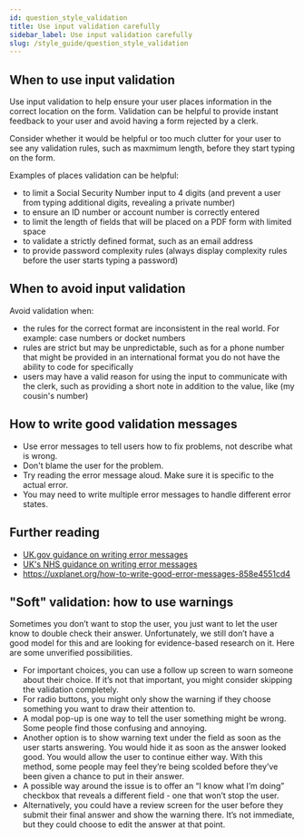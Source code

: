 ```yaml
---
id: question_style_validation
title: Use input validation carefully
sidebar_label: Use input validation carefully
slug: /style_guide/question_style_validation
---
```


## When to use input validation

Use input validation to help ensure your user places information in the correct
location on the form. Validation can be helpful to provide instant feedback
to your user and avoid having a form rejected by a clerk.

Consider whether it would be helpful or too much clutter for your user to see
any validation rules, such as maxmimum length, before they start typing on the
form.

Examples of places validation can be helpful:

* to limit a Social Security Number input to 4 digits (and prevent 
  a user from typing additional digits, revealing a private number)
* to ensure an ID number or account number is correctly entered  
* to limit the length of fields that will be placed on a PDF form
  with limited space
* to validate a strictly defined format, such as an email address
* to provide password complexity rules (always display complexity 
  rules before the user starts typing a password)

## When to avoid input validation

Avoid validation when:

* the rules for the correct format are inconsistent in the real world. For example: 
  case numbers or docket numbers
* rules are strict but may be unpredictable, such as for a phone number that
  might be provided in an international format you do not have the ability to
  code for specifically
* users may have a valid reason for using the input to communicate with the clerk,
  such as providing a short note in addition to the value, like (my cousin's number)

## How to write good validation messages

* Use error messages to tell users how to fix problems, not describe what is wrong.
* Don't blame the user for the problem.
* Try reading the error message aloud. Make sure it is specific to the actual error.
* You may need to write multiple error messages to handle different error states.

## Further reading
* [UK.gov guidance on writing error messages](https://design-system.service.gov.uk/components/error-message/#be-clear-and-concise)
* [UK's NHS guidance on writing error messages](https://service-manual.nhs.uk/design-system/components/error-message)
* https://uxplanet.org/how-to-write-good-error-messages-858e4551cd4

## "Soft" validation: how to use warnings

Sometimes you don’t want to stop the user, you just want to let the user know to double check their answer. Unfortunately, we still don’t have a good model for this and are looking for evidence-based research on it. Here are some unverified possibilities.

* For important choices, you can use a follow up screen to warn someone about their choice. If it’s not that important, you might consider skipping the validation completely.
* For radio buttons, you might only show the warning if they choose something you want to draw their attention to.
* A modal pop-up is one way to tell the user something might be wrong. Some people find those confusing and annoying.
* Another option is to show warning text under the field as soon as the user starts answering. You would hide it as soon as the answer looked good. You would allow the user to continue either way. With this method, some people may feel they’re being scolded before they’ve been given a chance to put in their answer.
* A possible way around the issue is to offer an “I know what I’m doing” checkbox that reveals a different field - one that won’t stop the user.
* Alternatively, you could have a review screen for the user before they submit their final answer and show the warning there. It’s not immediate, but they could choose to edit the answer at that point.
